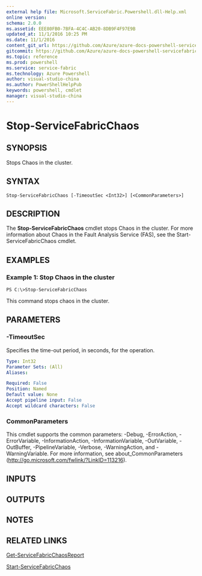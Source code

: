 ```yaml
---
external help file: Microsoft.ServiceFabric.Powershell.dll-Help.xml
online version: 
schema: 2.0.0
ms.assetid: EEE80FB0-7BFA-4C4C-AB20-8DB9F4F97E9B
updated_at: 11/1/2016 10:25 PM
ms.date: 11/1/2016
content_git_url: https://github.com/Azure/azure-docs-powershell-servicefabric/blob/master/Service-Fabric-cmdlets/ServiceFabric/vlatest/Stop-ServiceFabricChaos.md
gitcommit: https://github.com/Azure/azure-docs-powershell-servicefabric/blob/945bc222fc1036fec4385fa64462f3b4fa439079/Service-Fabric-cmdlets/ServiceFabric/vlatest/Stop-ServiceFabricChaos.md
ms.topic: reference
ms.prod: powershell
ms.service: service-fabric
ms.technology: Azure Powershell
author: visual-studio-china
ms.author: PowerShellHelpPub
keywords: powershell, cmdlet
manager: visual-studio-china
---
```


# Stop-ServiceFabricChaos

## SYNOPSIS
Stops Chaos in the cluster.

## SYNTAX

```
Stop-ServiceFabricChaos [-TimeoutSec <Int32>] [<CommonParameters>]
```

## DESCRIPTION
The **Stop-ServiceFabricChaos** cmdlet stops Chaos in the cluster.
For more information about Chaos in the Fault Analysis Service (FAS), see the Start-ServiceFabricChaos cmdlet.

## EXAMPLES

### Example 1: Stop Chaos in the cluster
```
PS C:\>Stop-ServiceFabricChaos
```

This command stops chaos in the cluster.

## PARAMETERS

### -TimeoutSec
Specifies the time-out period, in seconds, for the operation.

```yaml
Type: Int32
Parameter Sets: (All)
Aliases: 

Required: False
Position: Named
Default value: None
Accept pipeline input: False
Accept wildcard characters: False
```

### CommonParameters
This cmdlet supports the common parameters: -Debug, -ErrorAction, -ErrorVariable, -InformationAction, -InformationVariable, -OutVariable, -OutBuffer, -PipelineVariable, -Verbose, -WarningAction, and -WarningVariable. For more information, see about_CommonParameters (http://go.microsoft.com/fwlink/?LinkID=113216).

## INPUTS

## OUTPUTS

## NOTES

## RELATED LINKS

[Get-ServiceFabricChaosReport](xref:ServiceFabric/vlatest/Get-ServiceFabricChaosReport.md)

[Start-ServiceFabricChaos](xref:ServiceFabric/vlatest/Start-ServiceFabricChaos.md)


